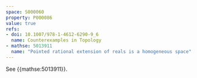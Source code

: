 ```yaml
---
space: S000060
property: P000086
value: true
refs:
- doi: 10.1007/978-1-4612-6290-9_6
  name: Counterexamples in Topology
- mathse: 5013911
  name: "Pointed rational extension of reals is a homogeneous space"
---
```


See {{mathse:5013911}}.
